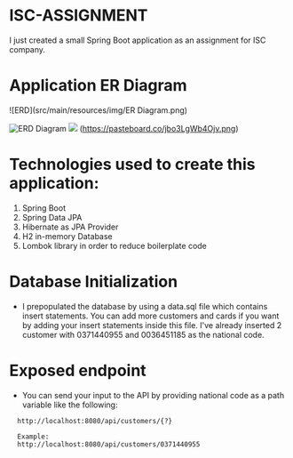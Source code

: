 # ISC-ASSIGNMENT
I just created a small Spring Boot application as an assignment for ISC company.

# Application ER Diagram
![ERD](src/main/resources/img/ER Diagram.png)


![ERD Diagram](https://pasteboard.co/jbo3LgWb4Ojv.png)
<img src="https://pasteboard.co/jbo3LgWb4Ojv.png" class="lg-img">
(https://pasteboard.co/jbo3LgWb4Ojv.png)


# Technologies used to create this application:
1. Spring Boot
2. Spring Data JPA
3. Hibernate as JPA Provider
4. H2 in-memory Database
5. Lombok library in order to reduce boilerplate code

# Database Initialization

* I prepopulated the database by using a data.sql file which contains insert statements. You can add more customers and cards if you want by adding your insert statements inside this file. I've already inserted 2 customer with 0371440955 and 0036451185 as the national code.


# Exposed endpoint
* You can send your input to the API by providing national code as a path variable like the following:

```
  http://localhost:8080/api/customers/{?}

  Example:
  http://localhost:8080/api/customers/0371440955
```

